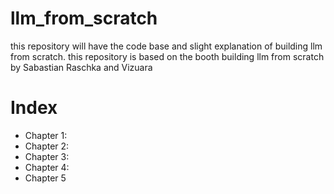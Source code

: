 # llm_from_scratch
this repository will have the code base and slight explanation of building llm from scratch. this repository is based on the booth building llm from scratch by Sabastian Raschka and  Vizuara

# Index
- Chapter 1: 
- Chapter 2: 
- Chapter 3: 
- Chapter 4:
- Chapter 5
